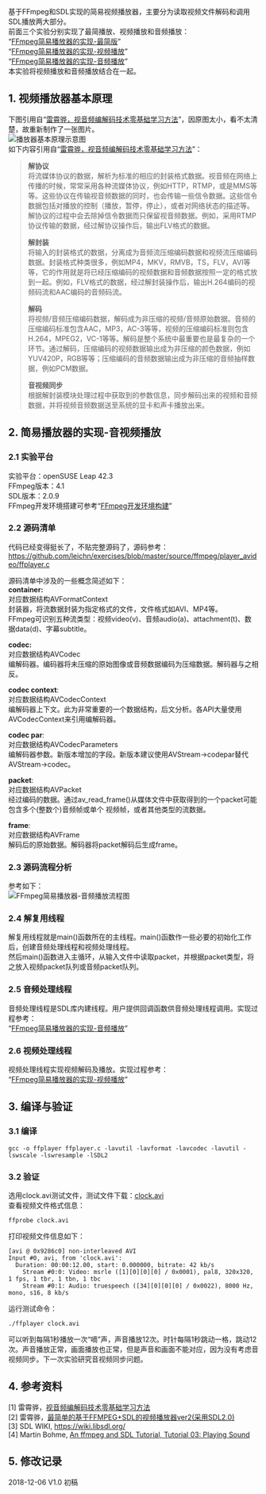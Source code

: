 基于FFmpeg和SDL实现的简易视频播放器，主要分为读取视频文件解码和调用SDL播放两大部分。  
前面三个实验分别实现了最简播放、视频播放和音频播放：  
“[FFmpeg简易播放器的实现-最简版](https://www.cnblogs.com/leisure_chn/p/10040202.html)”  
“[FFmpeg简易播放器的实现-视频播放](https://www.cnblogs.com/leisure_chn/p/10047035.html)”  
“[FFmpeg简易播放器的实现-音频播放](https://www.cnblogs.com/leisure_chn/p/10068490.html)”  
本实验将视频播放和音频播放结合在一起。  

## 1. 视频播放器基本原理  
下图引用自“[雷霄骅，视音频编解码技术零基础学习方法](https://blog.csdn.net/leixiaohua1020/article/details/18893769)”，因原图太小，看不太清楚，故重新制作了一张图片。  
![播放器基本原理示意图](https://leichn.github.io/img/avideo_basics/player_flow.jpg "播放器基本原理示意图")  
如下内容引用自“[雷霄骅，视音频编解码技术零基础学习方法](https://blog.csdn.net/leixiaohua1020/article/details/18893769)”：  
>**解协议**  
将流媒体协议的数据，解析为标准的相应的封装格式数据。视音频在网络上传播的时候，常常采用各种流媒体协议，例如HTTP，RTMP，或是MMS等等。这些协议在传输视音频数据的同时，也会传输一些信令数据。这些信令数据包括对播放的控制（播放，暂停，停止），或者对网络状态的描述等。解协议的过程中会去除掉信令数据而只保留视音频数据。例如，采用RTMP协议传输的数据，经过解协议操作后，输出FLV格式的数据。
>
>**解封装**  
将输入的封装格式的数据，分离成为音频流压缩编码数据和视频流压缩编码数据。封装格式种类很多，例如MP4，MKV，RMVB，TS，FLV，AVI等等，它的作用就是将已经压缩编码的视频数据和音频数据按照一定的格式放到一起。例如，FLV格式的数据，经过解封装操作后，输出H.264编码的视频码流和AAC编码的音频码流。
>
>**解码**  
将视频/音频压缩编码数据，解码成为非压缩的视频/音频原始数据。音频的压缩编码标准包含AAC，MP3，AC-3等等，视频的压缩编码标准则包含H.264，MPEG2，VC-1等等。解码是整个系统中最重要也是最复杂的一个环节。通过解码，压缩编码的视频数据输出成为非压缩的颜色数据，例如YUV420P，RGB等等；压缩编码的音频数据输出成为非压缩的音频抽样数据，例如PCM数据。
>
>**音视频同步**  
根据解封装模块处理过程中获取到的参数信息，同步解码出来的视频和音频数据，并将视频音频数据送至系统的显卡和声卡播放出来。

## 2. 简易播放器的实现-音视频播放  
### 2.1 实验平台  
实验平台：openSUSE Leap 42.3  
FFmpeg版本：4.1  
SDL版本：2.0.9  
FFmpeg开发环境搭建可参考“[FFmpeg开发环境构建](https://www.cnblogs.com/leisure_chn/p/10035365.html)”  

### 2.2 源码清单  
代码已经变得挺长了，不贴完整源码了，源码参考：  
<https://github.com/leichn/exercises/blob/master/source/ffmpeg/player_avideo/ffplayer.c>  

源码清单中涉及的一些概念简述如下：  
**container:**  
对应数据结构AVFormatContext  
封装器，将流数据封装为指定格式的文件，文件格式如AVI、MP4等。  
FFmpeg可识别五种流类型：视频video(v)、音频audio(a)、attachment(t)、数据data(d)、字幕subtitle。  

**codec:**  
对应数据结构AVCodec  
编解码器。编码器将未压缩的原始图像或音频数据编码为压缩数据。解码器与之相反。  

**codec context**:  
对应数据结构AVCodecContext  
编解码器上下文。此为非常重要的一个数据结构，后文分析。各API大量使用AVCodecContext来引用编解码器。  

**codec par**:  
对应数据结构AVCodecParameters  
编解码器参数。新版本增加的字段。新版本建议使用AVStream->codepar替代AVStream->codec。  

**packet**:  
对应数据结构AVPacket  
经过编码的数据。通过av_read_frame()从媒体文件中获取得到的一个packet可能包含多个(整数个)音频帧或单个
视频帧，或者其他类型的流数据。  

**frame**:  
对应数据结构AVFrame  
解码后的原始数据。解码器将packet解码后生成frame。  

### 2.3 源码流程分析  
参考如下：  
![FFmpeg简易播放器-音频播放流程图](https://leichn.github.io/img/ffmpeg_player/02_player_avideo_flow.jpg "FFmpeg简易播放器-音视频播放流程图")  

### 2.4  解复用线程  
解复用线程就是main()函数所在的主线程。main()函数作一些必要的初始化工作后，创建音频处理线程和视频处理线程。  
然后main()函数进入主循环，从输入文件中读取packet，并根据packet类型，将之放入视频packet队列或音频packet队列。  

### 2.5 音频处理线程  
音频处理线程是SDL库内建线程。用户提供回调函数供音频处理线程调用。实现过程参考：  
“[FFmpeg简易播放器的实现-音频播放](https://www.cnblogs.com/leisure_chn/p/10068490.html)”  

### 2.6 视频处理线程  
视频处理线程实现视频解码及播放。实现过程参考：  
“[FFmpeg简易播放器的实现-视频播放](https://www.cnblogs.com/leisure_chn/p/10047035.html)”  

## 3. 编译与验证  
### 3.1 编译  
```shell
gcc -o ffplayer ffplayer.c -lavutil -lavformat -lavcodec -lavutil -lswscale -lswresample -lSDL2
```

### 3.2 验证  
选用clock.avi测试文件，测试文件下载：[clock.avi](https://github.com/leichn/blog_resources/blob/master/video/clock.avi)  
查看视频文件格式信息：  
```shell  
ffprobe clock.avi
```
打印视频文件信息如下：  
```shell  
[avi @ 0x9286c0] non-interleaved AVI
Input #0, avi, from 'clock.avi':
  Duration: 00:00:12.00, start: 0.000000, bitrate: 42 kb/s
    Stream #0:0: Video: msrle ([1][0][0][0] / 0x0001), pal8, 320x320, 1 fps, 1 tbr, 1 tbn, 1 tbc
    Stream #0:1: Audio: truespeech ([34][0][0][0] / 0x0022), 8000 Hz, mono, s16, 8 kb/s
```

运行测试命令：  
```shell  
./ffplayer clock.avi  
```
可以听到每隔1秒播放一次“嘀”声，声音播放12次。时针每隔1秒跳动一格，跳动12次。声音播放正常，画面播放也正常，但是声音和画面不能对应，因为没有考虑音视频同步。下一次实验研究音视频同步问题。  

## 4. 参考资料  
[1] 雷霄骅，[视音频编解码技术零基础学习方法](https://blog.csdn.net/leixiaohua1020/article/details/18893769)  
[2] 雷霄骅，[最简单的基于FFMPEG+SDL的视频播放器ver2(采用SDL2.0)](https://blog.csdn.net/leixiaohua1020/article/details/38868499)  
[3] SDL WIKI, <https://wiki.libsdl.org/>  
[4] Martin Bohme, [An ffmpeg and SDL Tutorial, Tutorial 03: Playing Sound](http://dranger.com/ffmpeg/ffmpegtutorial_all.html#tutorial03.html)  

## 5. 修改记录  
2018-12-06  V1.0  初稿  